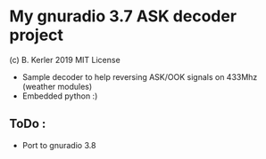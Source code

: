 # My gnuradio 3.7 ASK decoder project

(c) B. Kerler 2019 MIT License

- Sample decoder to help reversing ASK/OOK signals on 433Mhz (weather modules)
- Embedded python :)

## ToDo :
- Port to gnuradio 3.8
